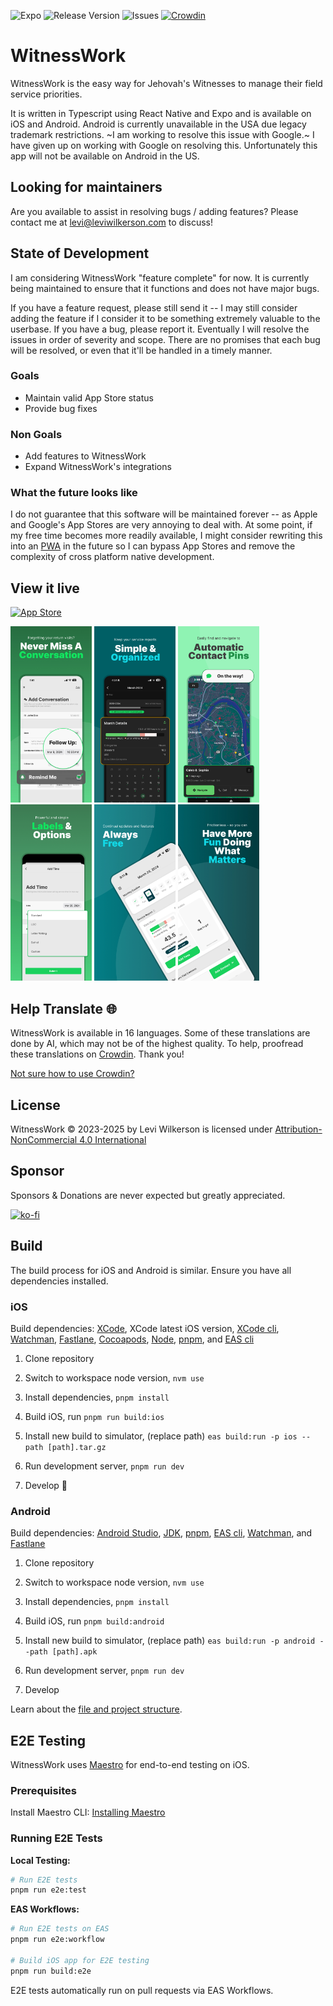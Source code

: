 ![Expo](https://img.shields.io/badge/expo-1C1E24?style=flat&logo=expo&logoColor=#D04A37)
![Release Version](https://img.shields.io/github/v/release/leviFrosty/witness-work)
![Issues](https://img.shields.io/github/issues/leviFrosty/witness-work)
[![Crowdin](https://badges.crowdin.net/jw-time/localized.svg)](https://crowdin.com/project/jw-time)

# WitnessWork

WitnessWork is the easy way for Jehovah's Witnesses to manage their field service priorities.

It is written in Typescript using React Native and Expo and is available on iOS and Android. Android is currently unavailable in the USA due legacy trademark restrictions. ~I am working to resolve this issue with Google.~ I have given up on working with Google on resolving this. Unfortunately this app will not be available on Android in the US.

## Looking for maintainers

Are you available to assist in resolving bugs / adding features? Please contact me at levi@leviwilkerson.com to discuss!

## State of Development

I am considering WitnessWork "feature complete" for now. It is currently being maintained to ensure that it functions and does not have major bugs.

If you have a feature request, please still send it -- I may still consider adding the feature if I consider it to be something extremely valuable to the userbase.
If you have a bug, please report it. Eventually I will resolve the issues in order of severity and scope. There are no promises that each bug will be resolved, or even that it'll be handled in a timely manner.

### Goals

- Maintain valid App Store status
- Provide bug fixes

### Non Goals

- Add features to WitnessWork
- Expand WitnessWork's integrations

### What the future looks like

I do not guarantee that this software will be maintained forever -- as Apple and Google's App Stores are very annoying to deal with.
At some point, if my free time becomes more readily available, I might consider rewriting this into an [PWA](https://developer.mozilla.org/en-US/docs/Web/Progressive_web_apps) in the future so I can bypass App Stores and remove the complexity of cross platform native development.

## View it live

[![App Store](https://img.shields.io/badge/App_Store-0D96F6?style=for-the-badge&logo=app-store&logoColor=white)](https://apps.apple.com/us/app/jw-time/id6469723047)

<!-- [![Play Store](https://img.shields.io/badge/Google_Play-414141?style=for-the-badge&logo=google-play&logoColor=white)](https://play.google.com/store/apps/details?id=com.leviwilkerson.witnesswork) -->

<div float="left">
<img src="./docs/screenshots/preview1.jpg" width="130">
<img src="./docs/screenshots/preview2.jpg" width="130">
<img src="./docs/screenshots/preview3.jpg" width="130">
<img src="./docs/screenshots/preview4.jpg" width="130">
<img src="./docs/screenshots/preview5.jpg" width="130">
<img src="./docs/screenshots/preview6.jpg" width="130">
</div>

## Help Translate 🌐

WitnessWork is available in 16 languages. Some of these translations are done by AI, which may not be of the highest quality. To help, proofread these translations on [Crowdin](https://crowdin.com/project/jw-time/). Thank you!

[Not sure how to use Crowdin?](https://support.crowdin.com/crowdin-intro/)

## License

WitnessWork © 2023-2025 by Levi Wilkerson is licensed under [Attribution-NonCommercial 4.0 International](./LICENSE)

## Sponsor

Sponsors & Donations are never expected but greatly appreciated.

[![ko-fi](https://ko-fi.com/img/githubbutton_sm.svg)](https://ko-fi.com/leviwilkerson)

## Build

The build process for iOS and Android is similar. Ensure you have all dependencies installed.

### iOS

Build dependencies: [XCode](https://docs.expo.dev/workflow/ios-simulator/#install-xcode), XCode latest iOS version, [XCode cli](https://docs.expo.dev/workflow/ios-simulator/#install-xcode-command-line-tools), [Watchman](https://facebook.github.io/watchman/docs/install#macos), [Fastlane](https://docs.fastlane.tools/), [Cocoapods](https://cocoapods.org/), [Node](https://nodejs.org/en/download/package-manager), [pnpm](https://pnpm.io/), and [EAS cli](https://docs.expo.dev/eas-update/getting-started/)

1. Clone repository

1. Switch to workspace node version, `nvm use`

1. Install dependencies, `pnpm install`

1. Build iOS, run `pnpm run build:ios`

1. Install new build to simulator, (replace path) `eas build:run -p ios --path [path].tar.gz`

1. Run development server, `pnpm run dev`

1. Develop 🚀

### Android

Build dependencies: [Android Studio](https://developer.android.com/studio), [JDK](https://openjdk.org/), [pnpm](https://pnpm.io/), [EAS cli](https://docs.expo.dev/eas-update/getting-started/), [Watchman](https://facebook.github.io/watchman/docs/install#macos), and [Fastlane](https://docs.fastlane.tools/)

1. Clone repository

1. Switch to workspace node version, `nvm use`

1. Install dependencies, `pnpm install`

1. Build iOS, run `pnpm build:android`

1. Install new build to simulator, (replace path) `eas build:run -p android --path [path].apk`

1. Run development server, `pnpm run dev`

1. Develop

Learn about the [file and project structure](./docs/project-structure.md).

## E2E Testing

WitnessWork uses [Maestro](https://maestro.mobile.dev/) for end-to-end testing on iOS.

### Prerequisites

Install Maestro CLI: [Installing Maestro](https://maestro.mobile.dev/getting-started/installing-maestro)

### Running E2E Tests

**Local Testing:**

```bash
# Run E2E tests
pnpm run e2e:test
```

**EAS Workflows:**

```bash
# Run E2E tests on EAS
pnpm run e2e:workflow

# Build iOS app for E2E testing
pnpm run build:e2e
```

E2E tests automatically run on pull requests via EAS Workflows.
